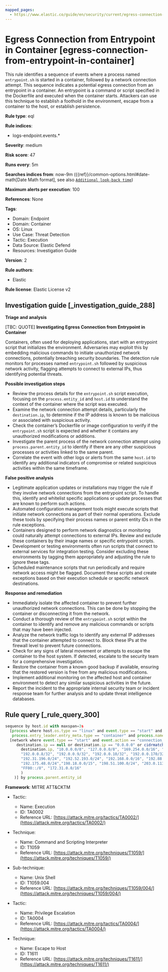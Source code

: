 ```yaml
---
mapped_pages:
  - https://www.elastic.co/guide/en/security/current/egress-connection-from-entrypoint-in-container.html
---
```


# Egress Connection from Entrypoint in Container [egress-connection-from-entrypoint-in-container]

This rule identifies a sequence of events where a process named `entrypoint.sh` is started in a container, followed by a network connection attempt. This sequence indicates a potential egress connection from an entrypoint in a container. An entrypoint is a command or script specified in the Dockerfile and executed when the container starts. Attackers can use this technique to establish a foothold in the environment, escape from a container to the host, or establish persistence.

**Rule type**: eql

**Rule indices**:

* logs-endpoint.events.*

**Severity**: medium

**Risk score**: 47

**Runs every**: 5m

**Searches indices from**: now-9m ({{ref}}/common-options.html#date-math[Date Math format], see also [`Additional look-back time`](docs-content://solutions/security/detect-and-alert/create-detection-rule.md#rule-schedule))

**Maximum alerts per execution**: 100

**References**: None

**Tags**:

* Domain: Endpoint
* Domain: Container
* OS: Linux
* Use Case: Threat Detection
* Tactic: Execution
* Data Source: Elastic Defend
* Resources: Investigation Guide

**Version**: 2

**Rule authors**:

* Elastic

**Rule license**: Elastic License v2

## Investigation guide [_investigation_guide_288]

**Triage and analysis**

[TBC: QUOTE]
**Investigating Egress Connection from Entrypoint in Container**

Containers, often used for deploying applications, start with an entrypoint script that initializes the environment. Adversaries may exploit this by embedding malicious commands to initiate unauthorized network connections, potentially breaching security boundaries. The detection rule monitors for processes named `entrypoint.sh` followed by suspicious network activity, flagging attempts to connect to external IPs, thus identifying potential threats.

**Possible investigation steps**

* Review the process details for the `entrypoint.sh` script execution, focusing on the `process.entity_id` and `host.id` to understand the context of the container where the script was executed.
* Examine the network connection attempt details, particularly the `destination.ip`, to determine if the IP address is known to be malicious or associated with suspicious activity.
* Check the container’s Dockerfile or image configuration to verify if the `entrypoint.sh` script is expected and whether it contains any unauthorized modifications or additions.
* Investigate the parent process of the network connection attempt using `process.parent.entity_id` to identify if there are any other suspicious processes or activities linked to the same parent.
* Correlate the event with other logs or alerts from the same `host.id` to identify any additional indicators of compromise or related suspicious activities within the same timeframe.

**False positive analysis**

* Legitimate application updates or installations may trigger the rule if they involve network connections from the entrypoint script. To handle this, identify and whitelist specific applications or update processes that are known to perform such actions.
* Automated configuration management tools might execute scripts that initiate network connections as part of their normal operations. Exclude these tools by specifying their process names or parent entity IDs in the rule exceptions.
* Containers designed to perform network diagnostics or monitoring could naturally attempt connections to external IPs. Review and exclude these containers by their image names or specific entrypoint scripts.
* Development or testing environments often run scripts that connect to external services for integration testing. Consider excluding these environments by tagging them appropriately and adjusting the rule to ignore these tags.
* Scheduled maintenance scripts that run periodically and require network access might be flagged. Document these scripts and create exceptions based on their execution schedule or specific network destinations.

**Response and remediation**

* Immediately isolate the affected container to prevent further unauthorized network connections. This can be done by stopping the container or disconnecting it from the network.
* Conduct a thorough review of the `entrypoint.sh` script within the container to identify and remove any malicious commands or scripts that may have been injected.
* Analyze the network traffic logs to identify any external IP addresses that the container attempted to connect to. Block these IPs at the firewall level to prevent future connections.
* Check for any signs of lateral movement or attempts to escape the container to the host system. If detected, escalate to the security team for a comprehensive investigation.
* Restore the container from a known good backup if available, ensuring that the restored version is free from any malicious modifications.
* Implement additional monitoring on the affected host and container environment to detect any similar suspicious activities in the future.
* Report the incident to the appropriate internal security team or incident response team for further analysis and to update threat intelligence databases.


## Rule query [_rule_query_300]

```js
sequence by host.id with maxspan=3s
  [process where host.os.type == "linux" and event.type == "start" and event.action == "exec" and
   process.entry_leader.entry_meta.type == "container" and process.name == "entrypoint.sh"] by process.entity_id
  [network where event.type == "start" and event.action == "connection_attempted" and not (
     destination.ip == null or destination.ip == "0.0.0.0" or cidrmatch(
       destination.ip, "10.0.0.0/8", "127.0.0.0/8", "169.254.0.0/16", "172.16.0.0/12", "192.0.0.0/24", "192.0.0.0/29",
       "192.0.0.8/32", "192.0.0.9/32", "192.0.0.10/32", "192.0.0.170/32", "192.0.0.171/32", "192.0.2.0/24",
       "192.31.196.0/24", "192.52.193.0/24", "192.168.0.0/16", "192.88.99.0/24", "224.0.0.0/4", "100.64.0.0/10",
       "192.175.48.0/24","198.18.0.0/15", "198.51.100.0/24", "203.0.113.0/24", "240.0.0.0/4", "::1", "FE80::/10",
       "FF00::/8", "172.31.0.0/16"
       )
    )] by process.parent.entity_id
```

**Framework**: MITRE ATT&CKTM

* Tactic:

    * Name: Execution
    * ID: TA0002
    * Reference URL: [https://attack.mitre.org/tactics/TA0002/](https://attack.mitre.org/tactics/TA0002/)

* Technique:

    * Name: Command and Scripting Interpreter
    * ID: T1059
    * Reference URL: [https://attack.mitre.org/techniques/T1059/](https://attack.mitre.org/techniques/T1059/)

* Sub-technique:

    * Name: Unix Shell
    * ID: T1059.004
    * Reference URL: [https://attack.mitre.org/techniques/T1059/004/](https://attack.mitre.org/techniques/T1059/004/)

* Tactic:

    * Name: Privilege Escalation
    * ID: TA0004
    * Reference URL: [https://attack.mitre.org/tactics/TA0004/](https://attack.mitre.org/tactics/TA0004/)

* Technique:

    * Name: Escape to Host
    * ID: T1611
    * Reference URL: [https://attack.mitre.org/techniques/T1611/](https://attack.mitre.org/techniques/T1611/)



